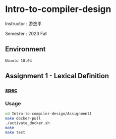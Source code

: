 # Intro-to-compiler-design

Instructor : 游逸平

Semester : 2023 Fall

## Environment
`Ubuntu 18.04`

## Assignment 1 - Lexical Definition

### [spec]()

### Usage
```bash
cd Intro-to-compiler-design/Assignment1
make docker-pull
./activate_docker.sh
make
make test
```
